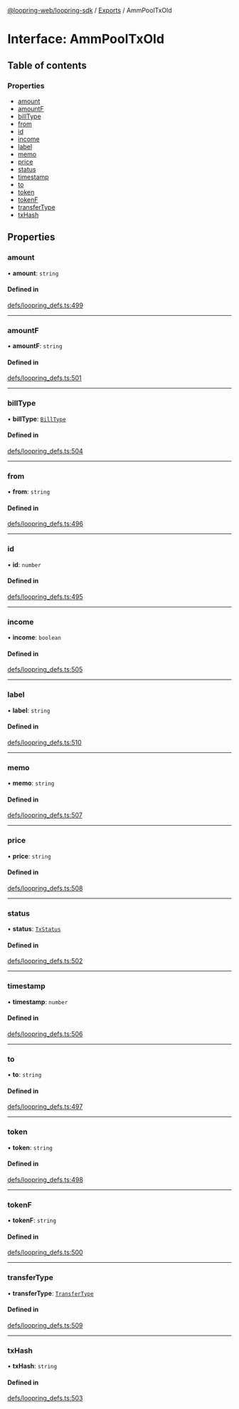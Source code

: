 [@loopring-web/loopring-sdk](../README.md) / [Exports](../modules.md) / AmmPoolTxOld

# Interface: AmmPoolTxOld

## Table of contents

### Properties

- [amount](AmmPoolTxOld.md#amount)
- [amountF](AmmPoolTxOld.md#amountf)
- [billType](AmmPoolTxOld.md#billtype)
- [from](AmmPoolTxOld.md#from)
- [id](AmmPoolTxOld.md#id)
- [income](AmmPoolTxOld.md#income)
- [label](AmmPoolTxOld.md#label)
- [memo](AmmPoolTxOld.md#memo)
- [price](AmmPoolTxOld.md#price)
- [status](AmmPoolTxOld.md#status)
- [timestamp](AmmPoolTxOld.md#timestamp)
- [to](AmmPoolTxOld.md#to)
- [token](AmmPoolTxOld.md#token)
- [tokenF](AmmPoolTxOld.md#tokenf)
- [transferType](AmmPoolTxOld.md#transfertype)
- [txHash](AmmPoolTxOld.md#txhash)

## Properties

### amount

• **amount**: `string`

#### Defined in

[defs/loopring_defs.ts:499](https://github.com/Loopring/loopring_sdk/blob/ee2acc4/src/defs/loopring_defs.ts#L499)

___

### amountF

• **amountF**: `string`

#### Defined in

[defs/loopring_defs.ts:501](https://github.com/Loopring/loopring_sdk/blob/ee2acc4/src/defs/loopring_defs.ts#L501)

___

### billType

• **billType**: [`BillType`](../enums/BillType.md)

#### Defined in

[defs/loopring_defs.ts:504](https://github.com/Loopring/loopring_sdk/blob/ee2acc4/src/defs/loopring_defs.ts#L504)

___

### from

• **from**: `string`

#### Defined in

[defs/loopring_defs.ts:496](https://github.com/Loopring/loopring_sdk/blob/ee2acc4/src/defs/loopring_defs.ts#L496)

___

### id

• **id**: `number`

#### Defined in

[defs/loopring_defs.ts:495](https://github.com/Loopring/loopring_sdk/blob/ee2acc4/src/defs/loopring_defs.ts#L495)

___

### income

• **income**: `boolean`

#### Defined in

[defs/loopring_defs.ts:505](https://github.com/Loopring/loopring_sdk/blob/ee2acc4/src/defs/loopring_defs.ts#L505)

___

### label

• **label**: `string`

#### Defined in

[defs/loopring_defs.ts:510](https://github.com/Loopring/loopring_sdk/blob/ee2acc4/src/defs/loopring_defs.ts#L510)

___

### memo

• **memo**: `string`

#### Defined in

[defs/loopring_defs.ts:507](https://github.com/Loopring/loopring_sdk/blob/ee2acc4/src/defs/loopring_defs.ts#L507)

___

### price

• **price**: `string`

#### Defined in

[defs/loopring_defs.ts:508](https://github.com/Loopring/loopring_sdk/blob/ee2acc4/src/defs/loopring_defs.ts#L508)

___

### status

• **status**: [`TxStatus`](../enums/TxStatus.md)

#### Defined in

[defs/loopring_defs.ts:502](https://github.com/Loopring/loopring_sdk/blob/ee2acc4/src/defs/loopring_defs.ts#L502)

___

### timestamp

• **timestamp**: `number`

#### Defined in

[defs/loopring_defs.ts:506](https://github.com/Loopring/loopring_sdk/blob/ee2acc4/src/defs/loopring_defs.ts#L506)

___

### to

• **to**: `string`

#### Defined in

[defs/loopring_defs.ts:497](https://github.com/Loopring/loopring_sdk/blob/ee2acc4/src/defs/loopring_defs.ts#L497)

___

### token

• **token**: `string`

#### Defined in

[defs/loopring_defs.ts:498](https://github.com/Loopring/loopring_sdk/blob/ee2acc4/src/defs/loopring_defs.ts#L498)

___

### tokenF

• **tokenF**: `string`

#### Defined in

[defs/loopring_defs.ts:500](https://github.com/Loopring/loopring_sdk/blob/ee2acc4/src/defs/loopring_defs.ts#L500)

___

### transferType

• **transferType**: [`TransferType`](../enums/TransferType.md)

#### Defined in

[defs/loopring_defs.ts:509](https://github.com/Loopring/loopring_sdk/blob/ee2acc4/src/defs/loopring_defs.ts#L509)

___

### txHash

• **txHash**: `string`

#### Defined in

[defs/loopring_defs.ts:503](https://github.com/Loopring/loopring_sdk/blob/ee2acc4/src/defs/loopring_defs.ts#L503)
